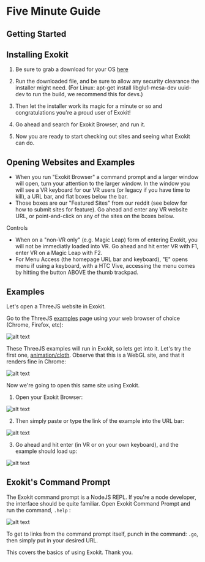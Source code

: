 # Five Minute Guide

## Getting Started

## Installing Exokit

1. Be sure to grab a download for your OS [here](https://github.com/webmixedreality/exokit/releases/)
2. Run the downloaded file, and be sure to allow any security clearance the installer might need.
(For Linux: apt-get install libglu1-mesa-dev uuid-dev to run the build, we recommend this for devs.\)

3. Then let the installer work its magic for a minute or so and congratulations you're a proud user of Exokit!
4. Go ahead and search for Exokit Browser, and run it.
5. Now you are ready to start checking out sites and seeing what Exokit can do.

## Opening Websites and Examples

* When you run "Exokit Browser" a command prompt and a larger window will open, turn your attention to the larger window. In the window you will see a VR keyboard for our VR users \(or legacy if you have time to kill\), a URL bar, and flat boxes below the bar. 
* Those boxes are our "Featured Sites" from our reddit \(see below for how to submit sites for feature\). Go ahead and enter any VR website URL, or point-and-click on any of the sites on the boxes below.

Controls

* When on a "non-VR only" \(e.g. Magic Leap\) form of entering Exokit, you will not be immediatly loaded into VR. Go ahead and hit enter VR with F1, enter VR on a Magic Leap with F2.
* For Menu Access \(the homepage URL bar and keyboard\), "E" opens menu if using a keyboard, with a HTC Vive, accessing the menu comes by hitting the button ABOVE the thumb trackpad.

## Examples

Let's open a ThreeJS website in Exokit.

Go to the ThreeJS [examples](https://threejs.org/examples/) page using your web browser of choice \(Chrome, Firefox, etc\):

![alt text](https://github.com/webmixedreality/webmr-docs/blob/master/docs/_images/image-1.png "Image-1")

These ThreeJS examples will run in Exokit, so lets get into it. Let's try the first one, [animation/cloth](https://threejs.org/examples/#webgl_animation_cloth). Observe that this is a WebGL site, and that it renders fine in Chrome:

![alt text](https://github.com/webmixedreality/webmr-docs/blob/master/docs/_images/image-6.png "Image-6")

Now we're going to open this same site using Exokit.

1. Open your Exokit Browser:

![alt text](https://github.com/webmixedreality/webmr-docs/blob/master/docs/_images/exokit1.PNG "Exokit1")

2. Then simply paste or type the link of the example into the URL bar:

![alt text](https://github.com/webmixedreality/webmr-docs/blob/master/docs/_images/exokit2.PNG "Exokit2")

3. Go ahead and hit enter \(in VR or on your own keyboard\), and the example should load up:

![alt text](https://github.com/webmixedreality/webmr-docs/blob/master/docs/_images/exokit3.PNG "Exokit3")

## Exokit's Command Prompt

The Exokit command prompt is a NodeJS REPL. If you're a node developer, the interface should be quite familiar. Open Exokit Command Prompt and run the command, `.help` :

![alt text](https://github.com/webmixedreality/webmr-docs/blob/master/docs/_images/exokit4.PNG "Exokit4")

To get to links from the command prompt itself, punch in the command: `.go`, then simply put in your desired URL.

This covers the basics of using Exokit. Thank you.

